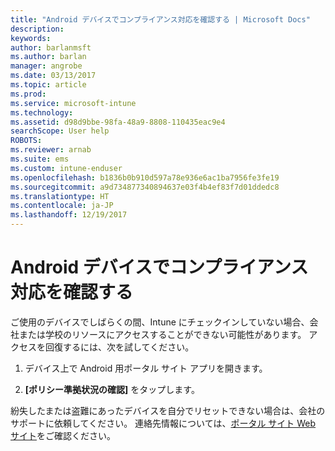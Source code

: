 ```yaml
---
title: "Android デバイスでコンプライアンス対応を確認する | Microsoft Docs"
description: 
keywords: 
author: barlanmsft
ms.author: barlan
manager: angrobe
ms.date: 03/13/2017
ms.topic: article
ms.prod: 
ms.service: microsoft-intune
ms.technology: 
ms.assetid: d98d9bbe-98fa-48a9-8808-110435eac9e4
searchScope: User help
ROBOTS: 
ms.reviewer: arnab
ms.suite: ems
ms.custom: intune-enduser
ms.openlocfilehash: b1836b0b910d597a78e936e6ac1ba7956fe3fe19
ms.sourcegitcommit: a9d734877340894637e03f4b4ef83f7d01ddedc8
ms.translationtype: HT
ms.contentlocale: ja-JP
ms.lasthandoff: 12/19/2017
---
```

# <a name="check-compliance-on-your-android-device"></a>Android デバイスでコンプライアンス対応を確認する

ご使用のデバイスでしばらくの間、Intune にチェックインしていない場合、会社または学校のリソースにアクセスすることができない可能性があります。 アクセスを回復するには、次を試してください。

1. デバイス上で Android 用ポータル サイト アプリを開きます。

2. **[ポリシー準拠状況の確認]** をタップします。

紛失したまたは盗難にあったデバイスを自分でリセットできない場合は、会社のサポートに依頼してください。 連絡先情報については、[ポータル サイト Web サイト](https://portal.manage.microsoft.com#HelpDeskDialog)をご確認ください。
